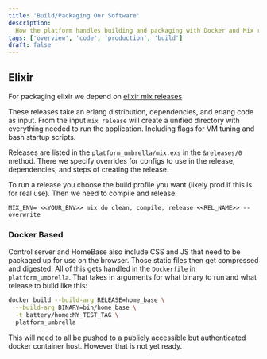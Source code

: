 ```yaml
---
title: 'Build/Packaging Our Software'
description:
  How the platform handles building and packaging with Docker and Mix releases.
tags: ['overview', 'code', 'production', 'build']
draft: false
---
```


## Elixir

For packaging elixir we depend on
[elixir mix releases](https://hexdocs.pm/mix/1.14/Mix.Tasks.Release.html)

These releases take an erlang distribution, dependencies, and erlang code as
input. From the input `mix release` will create a unified directory with
everything needed to run the application. Including flags for VM tuning and bash
startup scripts.

Releases are listed in the `platform_umbrella/mix.exs` in the `&releases/0`
method. There we specify overrides for configs to use in the release,
dependencies, and steps of creating the release.

To run a release you choose the build profile you want (likely prod if this is
for real use). Then we need to compile and release.

`MIX_ENV= <<YOUR_ENV>> mix do clean, compile, release <<REL_NAME>> --overwrite`

### Docker Based

Control server and HomeBase also include CSS and JS that need to be packaged up
for use on the browser. Those static files then get compressed and digested. All
of this gets handled in the `Dockerfile` in `platform_umbrella`. That takes in
arguments for what binary to run and what release to build like this:

```sh
docker build --build-arg RELEASE=home_base \
  --build-arg BINARY=bin/home_base \
  -t battery/home:MY_TEST_TAG \
  platform_umbrella
```

This will need to all be pushed to a publicly accessible but authenticated
docker container host. However that is not yet ready.
